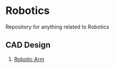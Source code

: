 # Robotics

Repository for anything related to Robotics

## CAD Design
 1. [Robotic Arm](designs/robotic-arm)